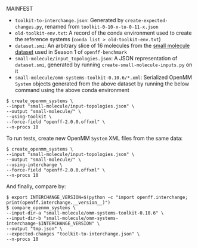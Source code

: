 MAINFEST

* `toolkit-to-interchange.json`: Generated by `create-expected-changes.py`, renamed from `toolkit-0-10-x-to-0-11-x.json`
* `old-toolkit-env.txt`: A record of the conda environment used to create the reference systems (`conda list > old-toolkit-env.txt`)
* `dataset.smi`: An arbitrary slice of 16 molecules from the [small molecule dataset](https://raw.githubusercontent.com/openforcefield/qca-dataset-submission/master/submissions/2021-03-30-OpenFF-Industry-Benchmark-Season-1-v1.0/dataset.smi) used in Season 1 of `openff-benchmark`
* `small-molecule/input_topologies.json`: A JSON representation of `dataset.smi`, generated by running `create-small-molecule-inputs.py` on it
* `small-molecule/omm-systems-toolkit-0.10.6/*.xml`: Serialized OpenMM `System` objects generated from the above dataset by running the below command using the above conda environment
```shell
$ create_openmm_systems \
--input "small-molecule/input-topologies.json" \
--output "small-molecule/" \
--using-toolkit \
--force-field "openff-2.0.0.offxml" \
--n-procs 10
```

To run tests, create new OpenMM `System` XML files from the same data:

```
$ create_openmm_systems \
--input "small-molecule/input-topologies.json" \
--output "small-molecule/" \
--using-interchange \
--force-field "openff-2.0.0.offxml" \
--n-procs 10
```

And finally, compare by:

```shell
$ export INTERCHANGE_VERSION=$(python -c "import openff.interchange; print(openff.interchange.__version__)")
$ compare_openmm_systems \
--input-dir-a "small-molecule/omm-systems-toolkit-0.10.6" \
--input-dir-b "small-molecule/omm-systems-interchange-$INTERCHANGE_VERSION" \
--output "tmp.json" \
--expected-changes "toolkit-to-interchange.json" \
--n-procs 10
```
